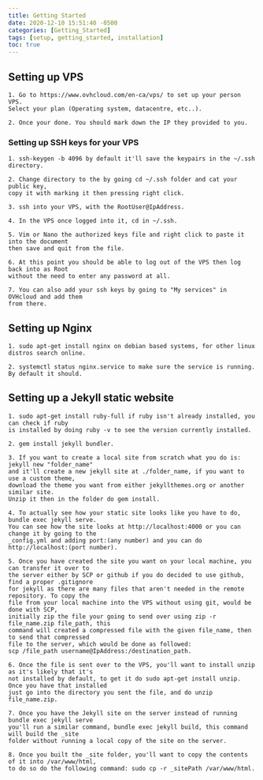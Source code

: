 ```yaml
---
title: Getting Started
date: 2020-12-10 15:51:40 -0500
categories: [Getting_Started]
tags: [setup, getting_started, installation]
toc: true
---
```


## Setting up VPS

	1. Go to https://www.ovhcloud.com/en-ca/vps/ to set up your person VPS. 
	Select your plan (Operating system, datacentre, etc..).

	2. Once your done. You should mark down the IP they provided to you.


### Setting up SSH keys for your VPS

	1. ssh-keygen -b 4096 by default it'll save the keypairs in the ~/.ssh directory.
	
	2. Change directory to the by going cd ~/.ssh folder and cat your public key, 
	copy it with marking it then pressing right click.

	3. ssh into your VPS, with the RootUser@IpAddress.

	4. In the VPS once logged into it, cd in ~/.ssh.

	5. Vim or Nano the authorized keys file and right click to paste it into the document 
	then save and quit from the file.

	6. At this point you should be able to log out of the VPS then log back into as Root 
	without the need to enter any password at all.

	7. You can also add your ssh keys by going to "My services" in OVHcloud and add them 
	from there.
	

## Setting up Nginx

	1. sudo apt-get install nginx on debian based systems, for other linux distros search online.

	2. systemctl status nginx.service to make sure the service is running. By default it should.


## Setting up a Jekyll static website

	1. sudo apt-get install ruby-full if ruby isn't already installed, you can check if ruby 
	is installed by doing ruby -v to see the version currently installed.

	2. gem install jekyll bundler. 

	3. If you want to create a local site from scratch what you do is: jekyll new "folder_name" 
	and it'll create a new jekyll site at ./folder_name, if you want to use a custom theme, 
	download the theme you want from either jekyllthemes.org or another similar site. 
	Unzip it then in the folder do gem install.

	4. To actually see how your static site looks like you have to do, bundle exec jekyll serve. 
	You can see how the site looks at http://localhost:4000 or you can change it by going to the 
	_config.yml and adding port:(any number) and you can do http://localhost:(port number).

	5. Once you have created the site you want on your local machine, you can transfer it over to 
	the server either by SCP or github if you do decided to use github, find a proper .gitignore 
	for jekyll as there are many files that aren't needed in the remote repository. To copy the 
	file from your local machine into the VPS without using git, would be done with SCP, 
	initially zip the file your going to send over using zip -r file_name.zip file_path, this 
	command will created a compressed file with the given file_name, then to send that compressed 
	file to the server, which would be done as followed: 
	scp /file_path username@IpAddress:/destination_path.

	6. Once the file is sent over to the VPS, you'll want to install unzip as it's likely that it's 
	not installed by default, to get it do sudo apt-get install unzip. Once you have that installed 
	just go into the directory you sent the file, and do unzip file_name.zip.

	7. Once you have the Jekyll site on the server instead of running bundle exec jekyll serve 
	you'll run a similar command, bundle exec jekyll build, this command will build the _site 
	folder without running a local copy of the site on the server.

	8. Once you built the _site folder, you'll want to copy the contents of it into /var/www/html, 
	to do so do the following command: sudo cp -r _sitePath /var/www/html.
